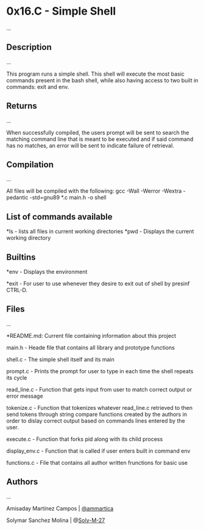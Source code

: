 # 0x16.C - Simple Shell
...

## Description
...

This program runs a simple shell. This shell will
execute the most basic commands present in the bash
shell, while also having access to two built in commands:
exit and env.

## Returns
...

When successfully compiled, the users prompt will be sent
to search the matching command line that is meant to be
executed and if said command has no matches, an error will
be sent to indicate failure of retrieval.

## Compilation
...

All files will be compiled with the following:
gcc -Wall -Werror -Wextra -pedantic -std=gnu89 *.c main.h -o shell

## List of commands available

*ls - lists all files in current working directories
*pwd - Displays the current working directory

## Builtins

*env - Displays the environment

*exit - For user to use whenever they desire to exit out of shell
by presinf CTRL-D.

## Files
...

*README.md: Current file containing information about this project

main.h - Heade file that contains all library and prototype functions

shell.c - The simple shell itself and its main

prompt.c - Prints the prompt for user to type in each time the shell
repeats its cycle

read_line.c - Function that gets input from user to match correct output
or error message

tokenize.c - Function that tokenizes whatever read_line.c retrieved to then
send tokens through string compare functions created by the authors in order
to dislay correct output based on commands lines entered by the user.

execute.c - Function that forks pid along with its child process

display_env.c - Function that is called if user enters built in command env

functions.c - File that contains all author written frunctions for basic use


## Authors
...

Amisaday Martínez Campos | [@ammartica](https://github.com/ammartica)

Solymar Sanchez Molina | @[Soly-M-27](https://github.com/Soly-M-27)
